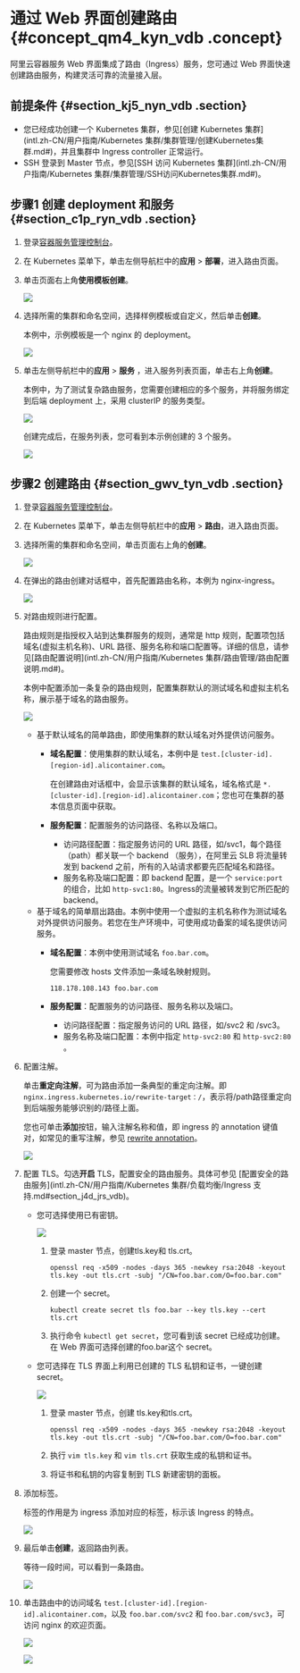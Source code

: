 # 通过 Web 界面创建路由 {#concept_qm4_kyn_vdb .concept}

阿里云容器服务 Web 界面集成了路由（Ingress）服务，您可通过 Web 界面快速创建路由服务，构建灵活可靠的流量接入层。

## 前提条件 {#section_kj5_nyn_vdb .section}

-   您已经成功创建一个 Kubernetes 集群，参见[创建 Kubernetes 集群](intl.zh-CN/用户指南/Kubernetes 集群/集群管理/创建Kubernetes集群.md#)，并且集群中 Ingress controller 正常运行。
-   SSH 登录到 Master 节点，参见[SSH 访问 Kubernetes 集群](intl.zh-CN/用户指南/Kubernetes 集群/集群管理/SSH访问Kubernetes集群.md#)。

## 步骤1 创建 deployment 和服务 {#section_c1p_ryn_vdb .section}

1.  登录[容器服务管理控制台](https://cs.console.aliyun.com)。
2.  在 Kubernetes 菜单下，单击左侧导航栏中的**应用** \> **部署**，进入路由页面。
3.  单击页面右上角**使用模板创建**。

    ![](http://static-aliyun-doc.oss-cn-hangzhou.aliyuncs.com/assets/img/6914/4535_zh-CN.png)

4.  选择所需的集群和命名空间，选择样例模板或自定义，然后单击**创建**。

    本例中，示例模板是一个 nginx 的 deployment。

    ![](http://static-aliyun-doc.oss-cn-hangzhou.aliyuncs.com/assets/img/6914/4536_zh-CN.png)

5.  单击左侧导航栏中的**应用** \> **服务** ，进入服务列表页面，单击右上角**创建**。

    本例中，为了测试复杂路由服务，您需要创建相应的多个服务，并将服务绑定到后端 deployment 上，采用 clusterIP 的服务类型。

    ![](http://static-aliyun-doc.oss-cn-hangzhou.aliyuncs.com/assets/img/6914/4537_zh-CN.png)

    创建完成后，在服务列表，您可看到本示例创建的 3 个服务。

    ![](http://static-aliyun-doc.oss-cn-hangzhou.aliyuncs.com/assets/img/6914/4538_zh-CN.png)


## 步骤2 创建路由 {#section_gwv_tyn_vdb .section}

1.  登录[容器服务管理控制台](https://cs.console.aliyun.com)。
2.  在 Kubernetes 菜单下，单击左侧导航栏中的**应用** \> **路由**，进入路由页面。
3.  选择所需的集群和命名空间，单击页面右上角的**创建**。

    ![](http://static-aliyun-doc.oss-cn-hangzhou.aliyuncs.com/assets/img/6914/4539_zh-CN.png)

4.  在弹出的路由创建对话框中，首先配置路由名称，本例为 nginx-ingress。

    ![](http://static-aliyun-doc.oss-cn-hangzhou.aliyuncs.com/assets/img/6914/4542_zh-CN.png)

5.  对路由规则进行配置。

    路由规则是指授权入站到达集群服务的规则，通常是 http 规则，配置项包括域名\(虚拟主机名称\)、URL 路径、服务名称和端口配置等。详细的信息，请参见[路由配置说明](intl.zh-CN/用户指南/Kubernetes 集群/路由管理/路由配置说明.md#)。

    本例中配置添加一条复杂的路由规则，配置集群默认的测试域名和虚拟主机名称，展示基于域名的路由服务。

    ![](http://static-aliyun-doc.oss-cn-hangzhou.aliyuncs.com/assets/img/6914/4543_zh-CN.png)

    -   基于默认域名的简单路由，即使用集群的默认域名对外提供访问服务。
        -   **域名配置**：使用集群的默认域名，本例中是 `test.[cluster-id].[region-id].alicontainer.com`。

            在创建路由对话框中，会显示该集群的默认域名，域名格式是 `*.[cluster-id].[region-id].alicontainer.com`；您也可在集群的基本信息页面中获取。

        -   **服务配置**：配置服务的访问路径、名称以及端口。
            -   访问路径配置：指定服务访问的 URL 路径，如/svc1，每个路径 （path）都关联一个 backend （服务），在阿里云 SLB 将流量转发到 backend 之前，所有的入站请求都要先匹配域名和路径。
            -   服务名称及端口配置：即 backend 配置，是一个 `service:port` 的组合，比如 `http-svc1:80`。Ingress的流量被转发到它所匹配的 backend。
    -   基于域名的简单扇出路由。本例中使用一个虚拟的主机名称作为测试域名对外提供访问服务。若您在生产环境中，可使用成功备案的域名提供访问服务。
        -   **域名配置**：本例中使用测试域名 `foo.bar.com`。

            您需要修改 hosts 文件添加一条域名映射规则。

            ```
            118.178.108.143 foo.bar.com
            ```

        -   **服务配置**：配置服务的访问路径、服务名称以及端口。
            -   访问路径配置：指定服务访问的 URL 路径，如/svc2 和 /svc3。
            -   服务名称及端口配置：本例中指定 `http-svc2:80` 和 `http-svc2:80` 。
6.  配置注解。

    单击**重定向注解**，可为路由添加一条典型的重定向注解。即 `nginx.ingress.kubernetes.io/rewrite-target：/`，表示将/path路径重定向到后端服务能够识别的/路径上面。

    您也可单击**添加**按钮，输入注解名称和值，即 ingress 的 annotation 键值对，如常见的重写注解，参见 [rewrite annotation](https://github.com/kubernetes/ingress-nginx/tree/master/docs/examples/rewrite)。

    ![](http://static-aliyun-doc.oss-cn-hangzhou.aliyuncs.com/assets/img/6914/4544_zh-CN.png)

7.  配置 TLS。勾选**开启** TLS，配置安全的路由服务。具体可参见 [配置安全的路由服务](intl.zh-CN/用户指南/Kubernetes 集群/负载均衡/Ingress 支持.md#section_j4d_jrs_vdb)。
    -   您可选择使用已有密钥。

        ![](http://static-aliyun-doc.oss-cn-hangzhou.aliyuncs.com/assets/img/6914/4549_zh-CN.png)

        1.  登录 master 节点，创建tls.key和 tls.crt。

            ```
            openssl req -x509 -nodes -days 365 -newkey rsa:2048 -keyout tls.key -out tls.crt -subj "/CN=foo.bar.com/O=foo.bar.com"
            ```

        2.  创建一个 secret。

            ```
            kubectl create secret tls foo.bar --key tls.key --cert tls.crt
            ```

        3.  执行命令 `kubectl get secret`，您可看到该 secret 已经成功创建。在 Web 界面可选择创建的foo.bar这个 secret。
    -   您可选择在 TLS 界面上利用已创建的 TLS 私钥和证书，一键创建 secret。

        ![](http://static-aliyun-doc.oss-cn-hangzhou.aliyuncs.com/assets/img/6914/4551_zh-CN.png)

        1.  登录 master 节点，创建 tls.key和tls.crt。

            ```
            openssl req -x509 -nodes -days 365 -newkey rsa:2048 -keyout tls.key -out tls.crt -subj "/CN=foo.bar.com/O=foo.bar.com"
            ```

        2.  执行 `vim tls.key` 和 `vim tls.crt` 获取生成的私钥和证书。
        3.  将证书和私钥的内容复制到 TLS 新建密钥的面板。
8.  添加标签。

    标签的作用是为 ingress 添加对应的标签，标示该 Ingress 的特点。

     ![](http://static-aliyun-doc.oss-cn-hangzhou.aliyuncs.com/assets/img/6914/4553_zh-CN.png) 

9.  最后单击**创建**，返回路由列表。

    等待一段时间，可以看到一条路由。

    ![](http://static-aliyun-doc.oss-cn-hangzhou.aliyuncs.com/assets/img/6914/4554_zh-CN.png)

10. 单击路由中的访问域名 `test.[cluster-id].[region-id].alicontainer.com`，以及 `foo.bar.com/svc2` 和 `foo.bar.com/svc3`，可访问 nginx 的欢迎页面。

    ![](http://static-aliyun-doc.oss-cn-hangzhou.aliyuncs.com/assets/img/6914/4555_zh-CN.png)

    ![](http://static-aliyun-doc.oss-cn-hangzhou.aliyuncs.com/assets/img/6914/4556_zh-CN.png)


